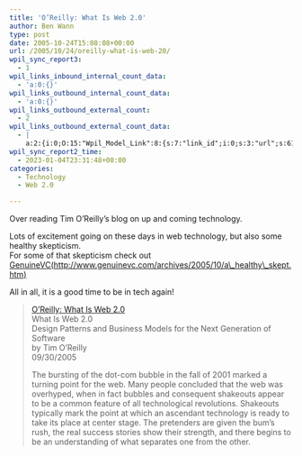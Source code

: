 ```yaml
---
title: 'O’Reilly: What Is Web 2.0'
author: Ben Wann
type: post
date: 2005-10-24T15:08:08+00:00
url: /2005/10/24/oreilly-what-is-web-20/
wpil_sync_report3:
  - 1
wpil_links_inbound_internal_count_data:
  - 'a:0:{}'
wpil_links_outbound_internal_count_data:
  - 'a:0:{}'
wpil_links_outbound_external_count:
  - 2
wpil_links_outbound_external_count_data:
  - |
    a:2:{i:0;O:15:"Wpil_Model_Link":8:{s:7:"link_id";i:0;s:3:"url";s:61:"http://www.genuinevc.com/archives/2005/10/a_healthy_skept.htm";s:4:"host";s:13:"genuinevc.com";s:8:"internal";b:0;s:4:"post";N;s:6:"anchor";s:72:"GenuineVC(http://www.genuinevc.com/archives/2005/10/a_healthy_skept.htm)";s:15:"added_by_plugin";b:0;s:8:"location";s:7:"content";}i:1;O:15:"Wpil_Model_Link":8:{s:7:"link_id";i:0;s:3:"url";s:86:"http://www.oreillynet.com/pub/a/oreilly/tim/news/2005/09/30/what-is-web-20.html?page=1";s:4:"host";s:14:"oreillynet.com";s:8:"internal";b:0;s:4:"post";N;s:6:"anchor";s:25:"O'Reilly: What Is Web 2.0";s:15:"added_by_plugin";b:0;s:8:"location";s:7:"content";}}
wpil_sync_report2_time:
  - 2023-01-04T23:31:48+00:00
categories:
  - Technology
  - Web 2.0

---
```

Over reading Tim O&#8217;Reilly&#8217;s blog on up and coming technology.

Lots of excitement going on these days in web technology, but also some healthy skepticism.  
For some of that skepticism check out  
[GenuineVC(http://www.genuinevc.com/archives/2005/10/a\_healthy\_skept.htm)][1]

All in all, it is a good time to be in tech again! 

> [O&#8217;Reilly: What Is Web 2.0][2]  
> What Is Web 2.0  
> Design Patterns and Business Models for the Next Generation of Software  
> by Tim O&#8217;Reilly  
> 09/30/2005
> 
> The bursting of the dot-com bubble in the fall of 2001 marked a turning point for the web. Many people concluded that the web was overhyped, when in fact bubbles and consequent shakeouts appear to be a common feature of all technological revolutions. Shakeouts typically mark the point at which an ascendant technology is ready to take its place at center stage. The pretenders are given the bum&#8217;s rush, the real success stories show their strength, and there begins to be an understanding of what separates one from the other.

<!--1a610f4d462cdcb0a390d4fc28f6b26e-->

<!--47997965c75db85deeac8eb8aff9465c-->

 [1]: http://www.genuinevc.com/archives/2005/10/a_healthy_skept.htm
 [2]: http://www.oreillynet.com/pub/a/oreilly/tim/news/2005/09/30/what-is-web-20.html?page=1